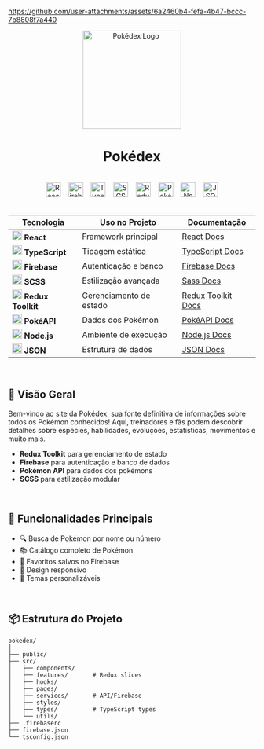 https://github.com/user-attachments/assets/6a2460b4-fefa-4b47-bccc-7b8808f7a440

<div align="center">
  <img src="https://i.pinimg.com/originals/17/f9/d9/17f9d97a908d096b0ba26bba64a74514.gif" alt="Pokédex Logo" height="200">
</div>
<h1 align="center">  
  Pokédex
</h1>

<br>

<div align="center">
  <img src="https://img.shields.io/badge/React-JS-blue?logo=react&style=for-the-badge" alt="React" height="30">
    &nbsp;&nbsp;
  <img src="https://img.shields.io/badge/Firebase-DB-yellow?logo=firebase&style=for-the-badge" alt="Firebase" height="30">
    &nbsp;&nbsp;
  <img src="https://img.shields.io/badge/TypeScript-TS-3178C6?logo=typescript&style=for-the-badge" alt="TypeScript" height="30">
    &nbsp;&nbsp;
  <img src="https://img.shields.io/badge/SCSS-CSS-CC6699?logo=sass&style=for-the-badge" alt="SCSS" height="30">
    &nbsp;&nbsp;
  <img src="https://img.shields.io/badge/Redux-State-764ABC?logo=redux&style=for-the-badge" alt="Redux Toolkit" height="30">
    &nbsp;&nbsp;
  <img src="https://img.shields.io/badge/PokéAPI-Data-EF5350?logo=pokemon&style=for-the-badge" alt="PokéAPI" height="30">
    &nbsp;&nbsp;
  <img src="https://img.shields.io/badge/Node.js-Runtime-339933?logo=nodedotjs&style=for-the-badge" alt="Node.js" height="30">
    &nbsp;&nbsp;
  <img src="https://img.shields.io/badge/JSON-Data-000000?logo=json&style=for-the-badge" alt="JSON" height="30">
</div>

<br>
<div align="center">

| Tecnologia | Uso no Projeto | Documentação |
|------------|----------------|--------------|
| <img src="https://cdn-icons-png.flaticon.com/512/1126/1126012.png" width="20"> **React** | Framework principal | [React Docs](https://reactjs.org/docs) |
| <img src="https://cdn-icons-png.flaticon.com/512/5968/5968381.png" width="20"> **TypeScript** | Tipagem estática | [TypeScript Docs](https://www.typescriptlang.org/docs/) |
| <img src="https://img.icons8.com/?size=512&id=62452&format=png" width="20"> **Firebase** | Autenticação e banco | [Firebase Docs](https://firebase.google.com/docs) |
| <img src="https://img.icons8.com/color/512/sass.png" width="20"> **SCSS** | Estilização avançada | [Sass Docs](https://sass-lang.com/documentation) |
| <img src="https://cdn-icons-png.flaticon.com/512/3334/3334886.png" width="20"> **Redux Toolkit** | Gerenciamento de estado | [Redux Toolkit Docs](https://redux-toolkit.js.org/) |
| <img src="https://cdn-icons-png.flaticon.com/512/188/188987.png" width="20"> **PokéAPI** | Dados dos Pokémon | [PokéAPI Docs](https://pokeapi.co/docs/v2) |
| <img src="https://github.com/user-attachments/assets/31d6bb46-95c7-49ef-a5d0-d635cd5712fc" width="20"> **Node.js** | Ambiente de execução | [Node.js Docs](https://nodejs.org/en/docs/) |
| <img src="https://cdn-icons-png.flaticon.com/512/136/136525.png" width="20"> **JSON** | Estrutura de dados | [JSON Docs](https://www.json.org/json-en.html) |
</div>
<br>


## 🌟 Visão Geral

Bem-vindo ao site da Pokédex, sua fonte definitiva de informações sobre todos os Pokémon conhecidos! Aqui, treinadores e fãs podem descobrir detalhes sobre espécies, habilidades, evoluções, estatísticas, movimentos e muito mais.

- **Redux Toolkit** para gerenciamento de estado
- **Firebase** para autenticação e banco de dados
- **Pokémon API** para dados dos pokémons
- **SCSS** para estilização modular

<br>

## 🚀 Funcionalidades Principais

- 🔍 Busca de Pokémon por nome ou número
- 📚 Catálogo completo de Pokémon
- 💾 Favoritos salvos no Firebase
- 📱 Design responsivo
- 🎨 Temas personalizáveis

<br>

## 📦 Estrutura do Projeto

```tree
pokedex/
│
├── public/
├── src/
│   ├── components/
│   ├── features/       # Redux slices
│   ├── hooks/
│   ├── pages/
│   ├── services/       # API/Firebase
│   ├── styles/
│   ├── types/          # TypeScript types
│   └── utils/
├── .firebaserc
├── firebase.json
└── tsconfig.json
